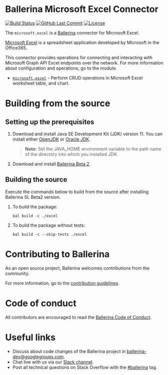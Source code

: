 Ballerina Microsoft Excel Connector
===================

[![Build Status](https://github.com/ballerina-platform/module-ballerinax-microsoft.excel/workflows/CI/badge.svg)](https://github.com/ballerina-platform/module-ballerinax-microsoft.excel/actions?query=workflow%3ACI)
[![GitHub Last Commit](https://img.shields.io/github/last-commit/ballerina-platform/module-ballerinax-microsoft.excel.svg)](https://github.com/ballerina-platform/module-ballerinax-microsoft.excel/commits/master)
[![License](https://img.shields.io/badge/License-Apache%202.0-blue.svg)](https://opensource.org/licenses/Apache-2.0)

The `microsoft.excel` is a [Ballerina](https://ballerina.io/) connector for Microsoft Excel.

[Microsoft Excel](https://www.microsoft.com/en-ww/microsoft-365/excel) is a spreadsheet application developed by Microsoft in the Office365.

This connector provides operations for connecting and interacting with Microsoft Graph API Excel endpoints over the network. 
For more information about configuration and operations, go to the module. 
- [`microsoft.excel`](excel/Module.md) - Perform CRUD operations in Microsoft Excel worksheet table, and chart.

# Building from the source
## Setting up the prerequisites

1. Download and install Java SE Development Kit (JDK) version 11. You can install either [OpenJDK](https://adoptopenjdk.net/) or [Oracle JDK](https://www.oracle.com/java/technologies/javase-jdk11-downloads.html).

    > **Note:** Set the JAVA_HOME environment variable to the path name of the directory into which you installed JDK.

2. Download and install [Ballerina Beta 2](https://ballerina.io/). 

## Building the source
Execute the commands below to build from the source after installing Ballerina SL Beta2 version.

1. To build the package:
    ```    
    bal build -c ./excel
    ```
2. To build the package without tests:
    ```
    bal build -c --skip-tests ./excel
    ```
# Contributing to Ballerina
As an open source project, Ballerina welcomes contributions from the community. 

For more information, go to the [contribution guidelines](https://github.com/ballerina-platform/ballerina-lang/blob/main/CONTRIBUTING.md).

# Code of conduct
All contributors are encouraged to read the [Ballerina Code of Conduct](https://ballerina.io/code-of-conduct).

# Useful links
* Discuss about code changes of the Ballerina project in [ballerina-dev@googlegroups.com](mailto:ballerina-dev@googlegroups.com).
* Chat live with us via our [Slack channel](https://ballerina.io/community/slack/).
* Post all technical questions on Stack Overflow with the [#ballerina](https://stackoverflow.com/questions/tagged/ballerina) tag.
